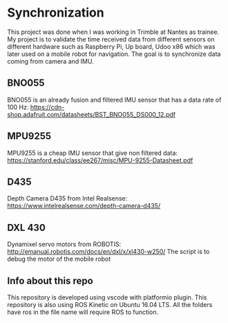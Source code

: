 # Synchronization
This project was done when I was working in Trimble at Nantes as trainee. My project is to validate the time received data from different sensors on different hardware such as Raspberry Pi, Up board, Udoo x86 which was later used on a mobile robot for navigation. The goal is to synchronize data coming from camera and IMU.
## BNO055 
BNO055 is an already fusion and filtered IMU sensor that has a data rate of 100 Hz: https://cdn-shop.adafruit.com/datasheets/BST_BNO055_DS000_12.pdf
## MPU9255
MPU9255 is a cheap IMU sensor that give non filtered data: https://stanford.edu/class/ee267/misc/MPU-9255-Datasheet.pdf
## D435 
Depth Camera D435 from Intel Realsense: https://www.intelrealsense.com/depth-camera-d435/
## DXL 430
Dynamixel servo motors from ROBOTIS: http://emanual.robotis.com/docs/en/dxl/x/xl430-w250/ 
The script is to debug the motor of the mobile robot
## Info about this repo
This repository is developed using vscode with platformio plugin. 
This repository is also using ROS Kinetic on Ubuntu 16.04 LTS. All the folders have ros in the file name will require ROS to function.
